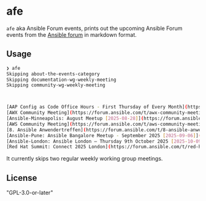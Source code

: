 # afe

`afe` aka Ansible Forum events, prints out the upcoming Ansible Forum events from the [Ansible forum](https://forum.ansible.com/c/events/8)  in markdown format.

## Usage

```sh
❯ afe
Skipping about-the-events-category
Skipping documentation-wg-weekly-meeting
Skipping community-wg-weekly-meeting



[AAP Config as Code Office Hours - First Thursday of Every Month](https://forum.ansible.com/t/aap-config-as-code-office-hours-first-thursday-of-every-month/398)
[AWX Community Meeting](https://forum.ansible.com/t/awx-community-meeting/120)
[Ansible-Minneapolis: August Meetup [2025-08-28]](https://forum.ansible.com/t/ansible-minneapolis-august-meetup-2025-08-28/43809)
[AWS Community Meeting](https://forum.ansible.com/t/aws-community-meeting/1848)
[8. Ansible Anwendertreffen](https://forum.ansible.com/t/8-ansible-anwendertreffen/43960)
[Ansible-Pune: Ansible Bangalore Meetup - September 2025 [2025-09-06]](https://forum.ansible.com/t/ansible-pune-ansible-bangalore-meetup-september-2025-2025-09-06/44105)
[Ansible-London: Ansible London – Thursday 9th October 2025 [2025-10-09]](https://forum.ansible.com/t/ansible-london-ansible-london-thursday-9th-october-2025-2025-10-09/43849)
[Red Hat Summit: Connect 2025 London](https://forum.ansible.com/t/red-hat-summit-connect-2025-london/43244)

```

It currently skips two regular weekly working group meetings.


## License

"GPL-3.0-or-later"